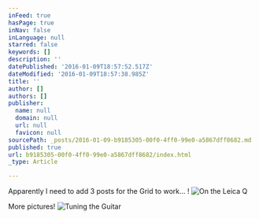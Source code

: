 ```yaml
---
inFeed: true
hasPage: true
inNav: false
inLanguage: null
starred: false
keywords: []
description: ''
datePublished: '2016-01-09T18:57:52.517Z'
dateModified: '2016-01-09T18:57:38.985Z'
title: ''
author: []
authors: []
publisher:
  name: null
  domain: null
  url: null
  favicon: null
sourcePath: _posts/2016-01-09-b9185305-00f0-4ff0-99e0-a5867dff8682.md
published: true
url: b9185305-00f0-4ff0-99e0-a5867dff8682/index.html
_type: Article

---
```

Apparently I need to add 3 posts for the Grid to work... !
![On the Leica Q](https://the-grid-user-content.s3-us-west-2.amazonaws.com/a0799837-f2cd-4f4b-8ce5-8ba8ad1eac00.jpg)

More pictures!
![Tuning the Guitar](https://the-grid-user-content.s3-us-west-2.amazonaws.com/d8c5254f-eb20-4d38-8175-9daa1a936ffe.jpg)